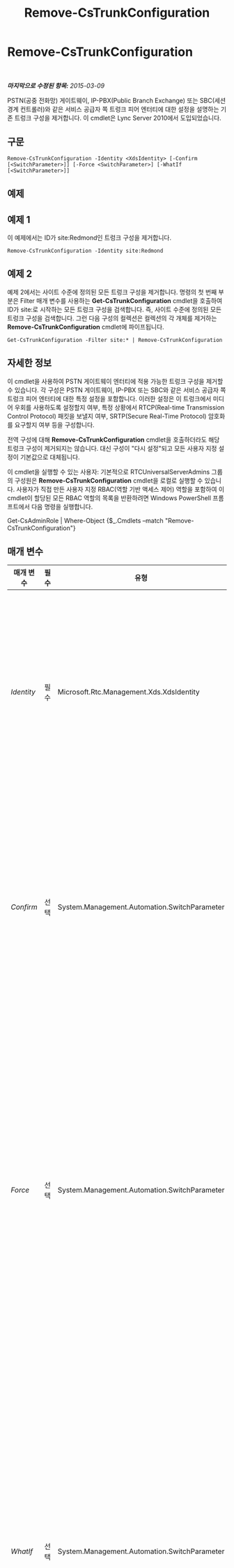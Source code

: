 ﻿---
title: Remove-CsTrunkConfiguration
TOCTitle: Remove-CsTrunkConfiguration
ms:assetid: 45546534-1a18-4db2-be61-850bacf55a52
ms:mtpsurl: https://technet.microsoft.com/ko-kr/library/Gg425943(v=OCS.15)
ms:contentKeyID: 49303487
ms.date: 08/10/2015
mtps_version: v=OCS.15
ms.translationtype: HT
---

# Remove-CsTrunkConfiguration

 

_**마지막으로 수정된 항목:** 2015-03-09_

PSTN(공중 전화망) 게이트웨이, IP-PBX(Public Branch Exchange) 또는 SBC(세션 경계 컨트롤러)와 같은 서비스 공급자 쪽 트렁크 피어 엔터티에 대한 설정을 설명하는 기존 트렁크 구성을 제거합니다. 이 cmdlet은 Lync Server 2010에서 도입되었습니다.

## 구문

    Remove-CsTrunkConfiguration -Identity <XdsIdentity> [-Confirm [<SwitchParameter>]] [-Force <SwitchParameter>] [-WhatIf [<SwitchParameter>]]

## 예제

## 예제 1

이 예제에서는 ID가 site:Redmond인 트렁크 구성을 제거합니다.

    Remove-CsTrunkConfiguration -Identity site:Redmond

## 예제 2

예제 2에서는 사이트 수준에 정의된 모든 트렁크 구성을 제거합니다. 명령의 첫 번째 부분은 Filter 매개 변수를 사용하는 **Get-CsTrunkConfiguration** cmdlet을 호출하여 ID가 site:로 시작하는 모든 트렁크 구성을 검색합니다. 즉, 사이트 수준에 정의된 모든 트렁크 구성을 검색합니다. 그런 다음 구성의 컬렉션은 컬렉션의 각 개체를 제거하는 **Remove-CsTrunkConfiguration** cmdlet에 파이프됩니다.

    Get-CsTrunkConfiguration -Filter site:* | Remove-CsTrunkConfiguration

## 자세한 정보

이 cmdlet을 사용하여 PSTN 게이트웨이 엔터티에 적용 가능한 트렁크 구성을 제거할 수 있습니다. 각 구성은 PSTN 게이트웨이, IP-PBX 또는 SBC와 같은 서비스 공급자 쪽 트렁크 피어 엔터티에 대한 특정 설정을 포함합니다. 이러한 설정은 이 트렁크에서 미디어 우회를 사용하도록 설정할지 여부, 특정 상황에서 RTCP(Real-time Transmission Control Protocol) 패킷을 보낼지 여부, SRTP(Secure Real-Time Protocol) 암호화를 요구할지 여부 등을 구성합니다.

전역 구성에 대해 **Remove-CsTrunkConfiguration** cmdlet을 호출하더라도 해당 트렁크 구성이 제거되지는 않습니다. 대신 구성이 "다시 설정"되고 모든 사용자 지정 설정이 기본값으로 대체됩니다.

이 cmdlet을 실행할 수 있는 사용자: 기본적으로 RTCUniversalServerAdmins 그룹의 구성원은 **Remove-CsTrunkConfiguration** cmdlet을 로컬로 실행할 수 있습니다. 사용자가 직접 만든 사용자 지정 RBAC(역할 기반 액세스 제어) 역할을 포함하여 이 cmdlet이 할당된 모든 RBAC 역할의 목록을 반환하려면 Windows PowerShell 프롬프트에서 다음 명령을 실행합니다.

Get-CsAdminRole | Where-Object {$\_.Cmdlets –match "Remove-CsTrunkConfiguration"}

## 매개 변수


<table>
<colgroup>
<col style="width: 25%" />
<col style="width: 25%" />
<col style="width: 25%" />
<col style="width: 25%" />
</colgroup>
<thead>
<tr class="header">
<th>매개 변수</th>
<th>필수</th>
<th>유형</th>
<th>설명</th>
</tr>
</thead>
<tbody>
<tr class="odd">
<td><p><em>Identity</em></p></td>
<td><p>필수</p></td>
<td><p>Microsoft.Rtc.Management.Xds.XdsIdentity</p></td>
<td><p>제거할 트렁크 구성의 고유한 식별자입니다.</p></td>
</tr>
<tr class="even">
<td><p><em>Confirm</em></p></td>
<td><p>선택</p></td>
<td><p>System.Management.Automation.SwitchParameter</p></td>
<td><p>명령을 실행하기 전에 확인 메시지를 표시합니다.</p></td>
</tr>
<tr class="odd">
<td><p><em>Force</em></p></td>
<td><p>선택</p></td>
<td><p>System.Management.Automation.SwitchParameter</p></td>
<td><p>변경 작업을 수행하기 전에 표시되는 모든 확인 메시지를 표시하지 않습니다.</p></td>
</tr>
<tr class="even">
<td><p><em>WhatIf</em></p></td>
<td><p>선택</p></td>
<td><p>System.Management.Automation.SwitchParameter</p></td>
<td><p>명령을 실제로 실행하지 않고도 명령이 실행될 경우 발생할 수 있는 현상을 설명합니다.</p></td>
</tr>
</tbody>
</table>


## 입력 형식

Microsoft.Rtc.Management.WritableConfig.Settings.TrunkConfiguration.TrunkConfiguration 개체입니다. 트렁크 구성 개체의 파이프라인된 입력을 허용합니다.

## 반환 형식

이 cmdlet은 값을 반환하지 않습니다. Microsoft.Rtc.Management.WritableConfig.Settings.TrunkConfiguration.TrunkConfiguration 유형의 개체를 제거합니다.

## 참고 항목

#### 기타 리소스

[New-CsTrunkConfiguration](new-cstrunkconfiguration.md)  
[Set-CsTrunkConfiguration](set-cstrunkconfiguration.md)  
[Get-CsTrunkConfiguration](get-cstrunkconfiguration.md)  
[Test-CsTrunkConfiguration](test-cstrunkconfiguration.md)

